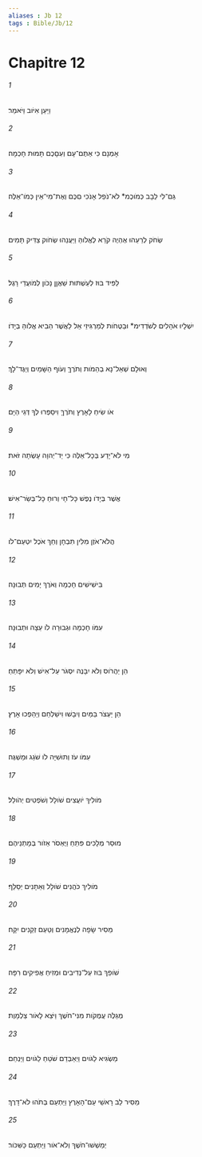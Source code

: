 ```yaml
---
aliases : Jb 12
tags : Bible/Jb/12
---
```


# Chapitre 12

###### 1
וַיַּעַן אִיֹּוב וַיֹּאמַר׃
###### 2
אָמְנָם כִּי אַתֶּם־עָם וְעִםָּכֶם תָּמוּת חָכְמָה׃
###### 3
גַּם־לִי לֵבָב כְּמֹוכֶמ* לֹא־נֹפֵל אָנֹכִי םִכֶּם וְאֶת־מִי־אֵין כְּמֹו־אֵלֶּה׃
###### 4
שְׂחֹק לְרֵעֵהוּ אֶהְיֶה קֹרֵא לֶאֱלֹוהַּ וַיַּעֲנֵהוּ שְׂחֹוק צַדִּיק תָּמִים׃
###### 5
לַפִּיד בּוּז לְעַשְׁתּוּת שַׁאֲןָן נָכֹון לְמֹועֲדֵי רָגֶל׃
###### 6
יִשְׁלָיוּ אֹהָלִים לְשֹׁדְדִימ* וּבַטֻּחֹות לְמַרְגִּיזֵי אֵל לַאֲשֶׁר הֵבִיא אֱלֹוהַּ בְּיָדֹו׃
###### 7
וְאוּלָם שְׁאַל־נָא בְהֵמֹות וְתֹרֶךָּ וְעֹוף הַשָּׁמַיִם וְיַגֶּד־לָךְ׃
###### 8
אֹו שִׂיחַ לָאָרֶץ וְתֹרֶךָּ וִיסַפְּרוּ לְךָ דְּגֵי הַיָּם׃
###### 9
מִי לֹא־יָדַע בְּכָל־אֵלֶּה כִּי יַד־יְהוָה עָשְׂתָה זֹּאת׃
###### 10
אֲשֶׁר בְּיָדֹו נֶפֶשׁ כָּל־חָי וְרוּחַ כָּל־בְּשַׂר־אִישׁ׃
###### 11
הֲלֹא־אֹזֶן מִלִּין תִּבְחָן וְחֵךְ אֹכֶל יִטְעַם־לֹו׃
###### 12
בִּישִׁישִׁים חָכְמָה וְאֹרֶךְ יָמִים תְּבוּנָה׃
###### 13
עִמֹּו חָכְמָה וּגְבוּרָה לֹו עֵצָה וּתְבוּנָה׃
###### 14
הֵן יַהֲרֹוס וְלֹא יִבָּנֶה יִסְגֹּר עַל־אִישׁ וְלֹא יִפָּתֵחַ׃
###### 15
הֵן יַעְצֹר בַּמַּיִם וְיִבָשׁוּ וִישַׁלְּחֵם וְיַהַפְכוּ אָרֶץ׃
###### 16
עִמֹּו עֹז וְתוּשִׁיָּה לֹו שֹׁגֵג וּמַשְׁגֶּה׃
###### 17
מֹולִיךְ יֹועֲצִים שֹׁולָל וְשֹׁפְטִים יְהֹולֵל׃
###### 18
מוּסַר מְלָכִים פִּתֵּחַ וַיֶּאְסֹר אֵזֹור בְּמָתְנֵיהֶם׃
###### 19
מֹולִיךְ כֹּהֲנִים שֹׁולָל וְאֵתָנִים יְסַלֵּף׃
###### 20
מֵסִיר שָׂפָה לְנֶאֱמָנִים וְטַעַם זְקֵנִים יִקָּח׃
###### 21
שֹׁופֵךְ בּוּז עַל־נְדִיבִים וּמְזִיחַ אֲפִיקִים רִפָּה׃
###### 22
מְגַלֶּה עֲמֻקֹות מִנִּי־חֹשֶׁךְ וַיֹּצֵא לָאֹור צַלְמָוֶת׃
###### 23
מַשְׂגִּיא לַגֹּויִם וַיְאַבְּדֵם שֹׁטֵחַ לַגֹּויִם וַיַּנְחֵם׃
###### 24
מֵסִיר לֵב רָאשֵׁי עַם־הָאָרֶץ וַיַּתְעֵם בְּתֹהוּ לֹא־דָרֶךְ׃
###### 25
יְמַשְׁשׁוּ־חֹשֶׁךְ וְלֹא־אֹור וַיַּתְעֵם כַּשִּׁכֹּור׃

